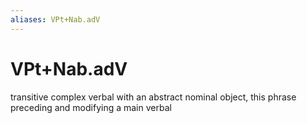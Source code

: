 ```yaml
---
aliases: VPt+Nab.adV
---
```

# VPt+Nab.adV

transitive complex verbal with an abstract nominal object, this phrase preceding and modifying a main verbal